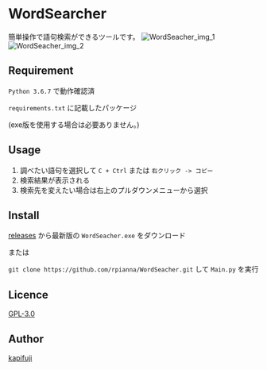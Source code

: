 WordSearcher
====

簡単操作で語句検索ができるツールです。
![WordSeacher_img_1](https://user-images.githubusercontent.com/16664464/81477312-14abd300-9252-11ea-9851-b785ffc32cbf.png)
![WordSeacher_img_2](https://user-images.githubusercontent.com/16664464/81477314-183f5a00-9252-11ea-8d3d-deb2b68f12d0.png)

## Requirement
`Python 3.6.7` で動作確認済　

`requirements.txt` に記載したパッケージ

(exe版を使用する場合は必要ありません。)

## Usage
1. 調べたい語句を選択して `C + Ctrl` または `右クリック -> コピー`
2. 検索結果が表示される
3. 検索先を変えたい場合は右上のプルダウンメニューから選択

## Install
[releases](https://github.com/rpianna/WordSeacher/releases) から最新版の `WordSeacher.exe` をダウンロード

または

`git clone https://github.com/rpianna/WordSeacher.git` して `Main.py` を実行

## Licence

[GPL-3.0](https://github.com/rpianna/WordSeacher/blob/master/LICENSE)

## Author

[kapifuji](https://github.com/rpianna)
